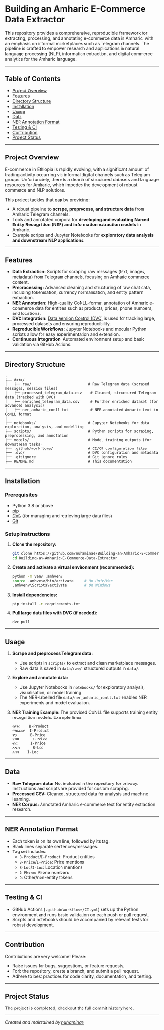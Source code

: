 # Building an Amharic E-Commerce Data Extractor

This repository provides a comprehensive, reproducible framework for extracting, processing, and annotating e-commerce data in Amharic, with an emphasis on informal marketplaces such as Telegram channels. The pipeline is crafted to empower research and applications in natural language processing (NLP), information extraction, and digital commerce analytics for the Amharic language.

---

## Table of Contents

- [Project Overview](#project-overview)
- [Features](#features)
- [Directory Structure](#directory-structure)
- [Installation](#installation)
- [Usage](#usage)
- [Data](#data)
- [NER Annotation Format](#ner-annotation-format)
- [Testing & CI](#testing--ci)
- [Contribution](#contribution)
- [Project Status](#project-status)

---

## Project Overview

E-commerce in Ethiopia is rapidly evolving, with a significant amount of trading activity occurring via informal digital channels such as Telegram groups. Unfortunately, there is a dearth of structured datasets and language resources for Amharic, which impedes the development of robust commerce and NLP solutions.

This project tackles that gap by providing:

- A robust pipeline to **scrape, preprocess, and structure data** from Amharic Telegram channels.
- Tools and annotated corpora for **developing and evaluating Named Entity Recognition (NER) and information extraction models** in Amharic.
- Example scripts and Jupyter Notebooks for **exploratory data analysis and downstream NLP applications**.

---

## Features

- **Data Extraction:** Scripts for scraping raw messages (text, images, metadata) from Telegram channels, focusing on Amharic commerce content.
- **Preprocessing:** Advanced cleaning and structuring of raw chat data, including tokenisation, currency normalisation, and entity pattern extraction.
- **NER Annotation:** High-quality CoNLL-format annotation of Amharic e-commerce data for entities such as products, prices, phone numbers, and locations.
- **DVC Integration:** [Data Version Control (DVC)](https://dvc.org/) is used for tracking large, processed datasets and ensuring reproducibility.
- **Reproducible Workflows:** Jupyter Notebooks and modular Python scripts allow for easy experimentation and extension.
- **Continuous Integration:** Automated environment setup and basic validation via GitHub Actions.

---

## Directory Structure

```
.
├── data/
│   ├── raw/                          # Raw Telegram data (scraped messages, session files)
│   ├── processed_telegram_data.csv    # Cleaned, structured Telegram data (tracked with DVC)
│   ├── enriched_telegram_data.csv     # Further enriched dataset (for advanced analysis)
│   ├── ner_amharic_conll.txt          # NER-annotated Amharic text in CoNLL format
│
├── notebooks/                        # Jupyter Notebooks for data exploration, analysis, and modelling
├── scripts/                          # Python scripts for scraping, preprocessing, and annotation
├── models/                           # Model training outputs (for downstream tasks)
├── .github/workflows/                # CI/CD configuration files
├── .dvc/                             # DVC configuration and metadata
├── .gitignore                        # Git ignore rules
├── README.md                         # This documentation
```

---

## Installation

### Prerequisites

- Python 3.8 or above
- [pip](https://pip.pypa.io/en/stable/)
- [DVC](https://dvc.org/) (for managing and retrieving large data files)
- [Git](https://git-scm.com/)

### Setup Instructions

1. **Clone the repository:**
   ```bash
   git clone https://github.com/nuhaminae/Building-an-Amharic-E-Commerce-Data-Extractor.git
   cd Building-an-Amharic-E-Commerce-Data-Extractor
   ```

2. **Create and activate a virtual environment (recommended):**
   ```bash
   python -m venv .amhvenv
   source .amhvenv/bin/activate     # On Unix/Mac
   .amhvenv\Scripts\activate        # On Windows
   ```

3. **Install dependencies:**
   ```bash
   pip install -r requirements.txt
   ```

4. **Pull large data files with DVC (if needed):**
   ```bash
   dvc pull
   ```

---

## Usage

1. **Scrape and preprocess Telegram data:**
   - Use scripts in `scripts/` to extract and clean marketplace messages.
   - Raw data is saved in `data/raw/`, structured outputs in `data/`.

2. **Explore and annotate data:**
   - Use Jupyter Notebooks in `notebooks/` for exploratory analysis, visualisation, or model training.
   - The NER-labelled file `data/ner_amharic_conll.txt` enables NER experiments and model evaluation.

3. **NER Training Example:**
   The provided CoNLL file supports training entity recognition models. Example lines:
   ```
   የፀጉር    B-Product
   ማበጠርያ  I-Product
   ዋጋ      B-Price
   200      I-Price
   ብር      I-Price
   አዲስ      B-Loc
   አበባ    I-Loc
   ```

---

## Data

- **Raw Telegram data:** Not included in the repository for privacy. Instructions and scripts are provided for custom scraping.
- **Processed CSV:** Cleaned, structured data for analysis and machine learning.
- **NER Corpus:** Annotated Amharic e-commerce text for entity extraction research.

---

## NER Annotation Format

- Each token is on its own line, followed by its tag.
- Blank lines separate sentences/messages.
- Tag set includes:
  - `B-Product`/`I-Product`: Product entities
  - `B-Price`/`I-Price`: Price mentions
  - `B-Loc`/`I-Loc`: Location mentions
  - `B-Phone`: Phone numbers
  - `O`: Other/non-entity tokens

---

## Testing & CI

- GitHub Actions (`.github/workflows/CI.yml`) sets up the Python environment and runs basic validation on each push or pull request.
- Scripts and notebooks should be accompanied by relevant tests for robust development.

---

## Contribution

Contributions are very welcome! Please:
- Raise issues for bugs, suggestions, or feature requests.
- Fork the repository, create a branch, and submit a pull request.
- Adhere to best practices for code clarity, documentation, and testing.

---

## Project Status

The project is completed, checkout the full [commit history](https://github.com/nuhaminae/Building-an-Amharic-E-Commerce-Data-Extractor/commits?author=nuhaminae) here.


---

*Created and maintained by [nuhaminae](https://github.com/nuhaminae)*